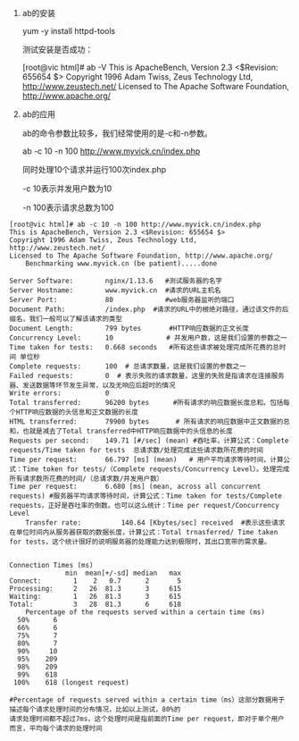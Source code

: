 1. ab的安装

    yum -y install httpd-tools

    测试安装是否成功：

    [root@vic html]# ab -V
     This is ApacheBench, Version 2.3 <$Revision: 655654 $>
     Copyright 1996 Adam Twiss, Zeus Technology Ltd, http://www.zeustech.net/
     Licensed to The Apache Software Foundation, http://www.apache.org/

2. ab的应用

      ab的命令参数比较多，我们经常使用的是-c和-n参数。

      ab -c 10 -n 100 http://www.myvick.cn/index.php 

      同时处理10个请求并运行100次index.php

      -c 10表示并发用户数为10

      -n 100表示请求总数为100

~~~
[root@vic html]# ab -c 10 -n 100 http://www.myvick.cn/index.php
This is ApacheBench, Version 2.3 <$Revision: 655654 $>
Copyright 1996 Adam Twiss, Zeus Technology Ltd, http://www.zeustech.net/
Licensed to The Apache Software Foundation, http://www.apache.org/
	Benchmarking www.myvick.cn (be patient).....done
	
Server Software:        nginx/1.13.6   #测试服务器的名字
Server Hostname:        www.myvick.cn  #请求的URL主机名
Server Port:            80             #web服务器监听的端口
Document Path:          /index.php  #请求的URL中的根绝对路径，通过该文件的后缀名，我们一般可以了解该请求的类型
Document Length:        799 bytes       #HTTP响应数据的正文长度
Concurrency Level:      10　　　　　　　　# 并发用户数，这是我们设置的参数之一
Time taken for tests:   0.668 seconds   #所有这些请求被处理完成所花费的总时间 单位秒
Complete requests:      100  # 总请求数量，这是我们设置的参数之一
Failed requests:        0  # 表示失败的请求数量，这里的失败是指请求在连接服务器、发送数据等环节发生异常，以及无响应后超时的情况
Write errors:           0
Total transferred:      96200 bytes　　　 #所有请求的响应数据长度总和。包括每个HTTP响应数据的头信息和正文数据的长度
HTML transferred:       79900 bytes　　　　# 所有请求的响应数据中正文数据的总和，也就是减去了Total transferred中HTTP响应数据中的头信息的长度
Requests per second:    149.71 [#/sec] (mean) #吞吐率，计算公式：Complete requests/Time taken for tests  总请求数/处理完成这些请求数所花费的时间
Time per request:       66.797 [ms] (mean)   # 用户平均请求等待时间，计算公式：Time token for tests/（Complete requests/Concurrency Level）。处理完成所有请求数所花费的时间/（总请求数/并发用户数）
Time per request:       6.680 [ms] (mean, across all concurrent requests) #服务器平均请求等待时间，计算公式：Time taken for tests/Complete requests，正好是吞吐率的倒数。也可以这么统计：Time per request/Concurrency Level
	Transfer rate:          140.64 [Kbytes/sec] received  #表示这些请求在单位时间内从服务器获取的数据长度，计算公式：Total trnasferred/ Time taken for tests，这个统计很好的说明服务器的处理能力达到极限时，其出口宽带的需求量。
	
	
Connection Times (ms)
              min  mean[+/-sd] median   max
Connect:        1    2   0.7      2       5
Processing:     2   26  81.3      3     615
Waiting:        1   26  81.3      3     615
Total:          3   28  81.3      6     618
	Percentage of the requests served within a certain time (ms)
  50%      6
  66%      6
  75%      7
  80%      7
  90%     10
  95%    209
  98%    209
  99%    618
 100%    618 (longest request)
	
#Percentage of requests served within a certain time（ms）这部分数据用于描述每个请求处理时间的分布情况，比如以上测试，80%的
请求处理时间都不超过7ms，这个处理时间是指前面的Time per request，即对于单个用户而言，平均每个请求的处理时间
~~~

